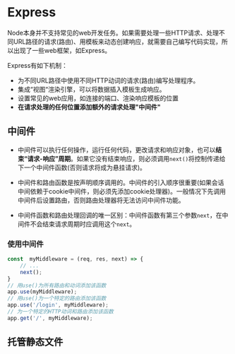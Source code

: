 # Express

Node本身并不支持常见的web开发任务。如果需要处理一些HTTP请求、处理不同URL路径的请求(路由)、用模板来动态创建响应，就需要自己编写代码实现，所以出现了一些web框架，如Express。

Express有如下机制：

- 为不同URL路径中使用不同HTTP动词的请求(路由)编写处理程序。
- 集成“视图“渲染引擎，可以将数据插入模板生成响应。
- 设置常见的web应用，如连接的端口、渲染响应模板的位置
- **在请求处理的任何位置添加额外的请求处理"中间件"**

## 中间件

- 中间件可以执行任何操作，运行任何代码，更改请求和响应对象，也可以**结束“请求-响应”周期**。如果它没有结束响应，则必须调用`next()`将控制传递给下一个中间件函数(否则请求将成为悬挂请求)。

- 中间件和路由函数是按声明顺序调用的。中间件的引入顺序很重要(如果会话中间依赖于cookie中间件，则必须先添加cookie处理器)。一般情况下先调用中间件后设置路由，否则路由处理器将无法访问中间件功能。
- 中间件函数和路由处理回调的唯一区别：中间件函数有第三个参数`next`，在中间件不会结束请求周期时应调用这个`next`。

### 使用中间件

```js
const  myMiddleware = (req, res, next) => {
    // ...
    next();
}
// 用use()为所有路由和动词添加该函数
app.use(myMiddleware);
// 用use()为一个特定的路由添加该函数
app.use('/login', myMiddleware);
// 为一个特定的HTTP动词和路由添加该函数
app.get('/', myMiddleware);
```

## 托管静态文件

